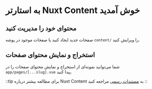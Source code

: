 # به استارتر Nuxt Content خوش آمدید

## محتوای خود را مدیریت کنید

صفحات جدید ایجاد کنید یا صفحات موجود در پوشه `content/` را ویرایش کنید.

## استخراج و نمایش محتوای صفحات

شما می‌توانید نمونه‌ای از استخراج و نمایش محتوای صفحات را در `app/pages/[...slug].vue` پیدا کنید.

::tip
برای مطالعه بیشتر درباره Nuxt Content به [مستندات رسمی][docs] مراجعه کنید
::

[docs]: https://content3.nuxt.dev
